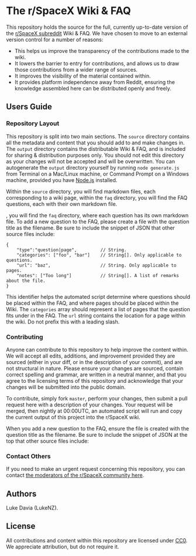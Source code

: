 # The r/SpaceX Wiki & FAQ

This repository holds the source for the full, currently up-to-date version of the [r/SpaceX subreddit](https://reddit.com/r/spacex) Wiki & FAQ. We have chosen to move to an external version control for a number of reasons:

* This helps us improve the transparency of the contributions made to the wiki.
* It lowers the barrier to entry for contributions, and allows us to draw those contributions from a wider range of sources.
* It improves the visibility of the material contained within.
* It provides platform independence away from Reddit, ensuring the knowledge assembled here can be distributed openly and freely.

## Users Guide

### Repository Layout

This repository is split into two main sections. The `source` directory contains all the metadata and content that you should add to and make changes in. The `output` directory contains the distributable Wiki & FAQ, and is included for sharing & distribution purposes only. You should not edit this directory as your changes will not be accepted and will be overwritten. You can autogenerate the `output` directory yourself by running `node generate.js` from Terminal on a Mac/Linux machine, or Command Prompt on a Windows machine, provided you have [Node.js](https://nodejs.org) installed.

Within the `source` directory, you will find markdown files, each corresponding to a wiki page, within the `faq` directory, you will find the FAQ questions, each with their own markdown file.

, you will find the `faq` directory, where each question has its own markdown file. To add a new question to the FAQ, please create a file with the question title as the filename. Be sure to include the snippet of JSON that other source files include:

    {
        "type":"question|page",         // String.
        "categories": ["foo", "bar"]    // String[]. Only applicable to questions.
        "url": "baz",                   // String. Only applicable to pages.
        "notes": ["Too long"]           // String[]. A list of remarks about the file.
    }

This identifier helps the automated script determine where questions should be placed within the FAQ, and where pages should be placed within the Wiki. The `categories` array should represent a list of pages that the question fits under in the FAQ. The `url` string contains the location for a page within the wiki. Do not prefix this with a leading slash.

### Contributing

Anyone can contribute to this repository to help improve the content within. We will accept all edits, additions, and improvement provided they are sourced (either in your diff, or in the description of your commit), and are not structural in nature. Please ensure your changes are sourced, contain correct spelling and grammar, are written in a neutral manner, and that you agree to the licensing terms of this repository and acknowledge that your changes will be submitted into the public domain.

To contribute, simply fork `master`, perform your changes, then submit a pull request here with a description of your changes. Your request will be merged, then nightly at 00:00UTC, an automated script will run and copy the current output of this project into the r/SpaceX wiki.

When you add a new question to the FAQ, ensure the file is created with the question title as the filename. Be sure to include the snippet of JSON at the top that other source files include:


### Contact Others

If you need to make an urgent request concerning this repository, you can contact [the moderators of the r/SpaceX community here](https://www.reddit.com/message/compose?to=%2Fr%2Fspacex).

## Authors

Luke Davia (LukeNZ).

## License

All contributions and content within this repository are licensed under [CC0](https://wiki.creativecommons.org/wiki/CC0). We appreciate attribution, but do not require it.
